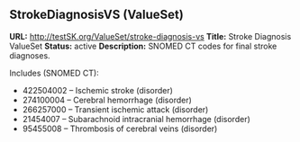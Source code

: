 

## StrokeDiagnosisVS (ValueSet)

**URL:** http://testSK.org/ValueSet/stroke-diagnosis-vs
**Title:** Stroke Diagnosis ValueSet
**Status:** active
**Description:** SNOMED CT codes for final stroke diagnoses.

Includes (SNOMED CT):
- 422504002 – Ischemic stroke (disorder)
- 274100004 – Cerebral hemorrhage (disorder)
- 266257000 – Transient ischemic attack (disorder)
- 21454007 – Subarachnoid intracranial hemorrhage (disorder)
- 95455008 – Thrombosis of cerebral veins (disorder)

